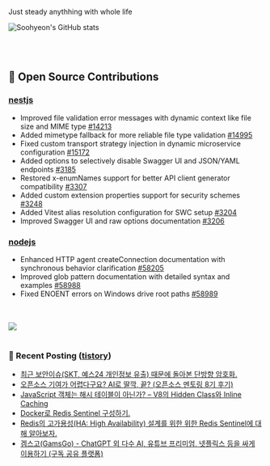 Just steady anythhing with whole life

![Soohyeon's GitHub stats](https://github-readme-stats.vercel.app/api?username=mag123c&show_icons=true&theme=dark)

<br>
<br>


  
## 📖 Open Source Contributions
### [nestjs](https://github.com/nestjs)
- Improved file validation error messages with dynamic context like file size and MIME type [#14213](https://github.com/nestjs/nest/pull/14213)
- Added mimetype fallback for more reliable file type validation [#14995](https://github.com/nestjs/nest/pull/14995)
- Fixed custom transport strategy injection in dynamic microservice configuration [#15172](https://github.com/nestjs/nest/pull/15172)
- Added options to selectively disable Swagger UI and JSON/YAML endpoints [#3185](https://github.com/nestjs/swagger/pull/3185)
- Restored x-enumNames support for better API client generator compatibility [#3307](https://github.com/nestjs/swagger/pull/3307)
- Added custom extension properties support for security schemes [#3248](https://github.com/nestjs/swagger/pull/3248)
- Added Vitest alias resolution configuration for SWC setup [#3204](https://github.com/nestjs/docs.nestjs.com/pull/3204/checks)
- Improved Swagger UI and raw options documentation [#3206](https://github.com/nestjs/docs.nestjs.com/pull/3206/checks)

### [nodejs](https://github.com/nodejs)
- Enhanced HTTP agent createConnection documentation with synchronous behavior clarification [#58205](https://github.com/nodejs/node/pull/58205)
- Improved glob pattern documentation with detailed syntax and examples [#58988](https://github.com/nodejs/node/pull/58988)
- Fixed ENOENT errors on Windows drive root paths [#58989](https://github.com/nodejs/node/pull/58989)

<br>
<br>

<a href="https://github.com/devxb/gitanimals">
  <img src="https://render.gitanimals.org/farms/mag123c"/>
</a>

<br>
<br>



### 📕 Recent Posting ([tistory](https://mag1c.tistory.com))
- [최근 보안이슈(SKT, 예스24 개인정보 유출) 때문에 돌아본 단방향 암호화.](https://mag1c.tistory.com/572)</br>
- [오픈소스 기여가 어렵다구요? AI로 딸깍, 끝? (오픈소스 멘토링 8기 후기)](https://mag1c.tistory.com/571)</br>
- [JavaScript 객체는 해시 테이블이 아닌가? &ndash; V8의 Hidden Class와 Inline Caching](https://mag1c.tistory.com/570)</br>
- [Docker로 Redis Sentinel 구성하기.](https://mag1c.tistory.com/569)</br>
- [Redis의 고가용성(HA: High Availability) 설계를 위한 위한 Redis Sentinel에 대해 알아보자.](https://mag1c.tistory.com/568)</br>
- [겜스고(GamsGo) - ChatGPT 외 다수 AI, 유튜브 프리미엄, 넷플릭스 등을 싸게 이용하기 (구독 공유 플랫폼)](https://mag1c.tistory.com/567)</br>
